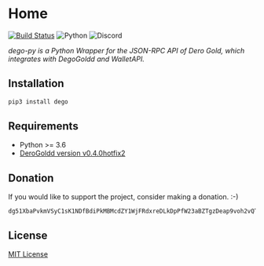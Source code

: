 # Home

[![Build Status](https://travis-ci.org/sohamb03/dego-py.svg?branch=master)](https://travis-ci.org/sohamb03/dego-py) ![Python](https://img.shields.io/badge/python-3.6%20%7C%203.7%20%7C%203.8-blue) ![Discord](https://img.shields.io/discord/524861597907419137)
 
*dego-py is a Python Wrapper for the JSON-RPC API of Dero Gold, which integrates with DegoGoldd and WalletAPI.*

  
## Installation

```sh
pip3 install dego
```

## Requirements

* Python &gt;= 3.6 
* [DeroGoldd version v0.4.0hotfix2](https://github.com/derogold/derogold/releases/tag/v0.4.0hotfix2)

## Donation

If you would like to support the project, consider making a donation. :-)

```
dg51XbaPvkmVSyC1sK1NDfBdiPkMBMcdZY1WjFRdxreDLkDpPfW23aBZTgzDeap9voh2vQTXxCyNJbi3A1TgvXQE1CKrtXdJD
```

## License

[MIT License](https://github.com/sohamb03/dego-py/blob/master/LICENSE)
